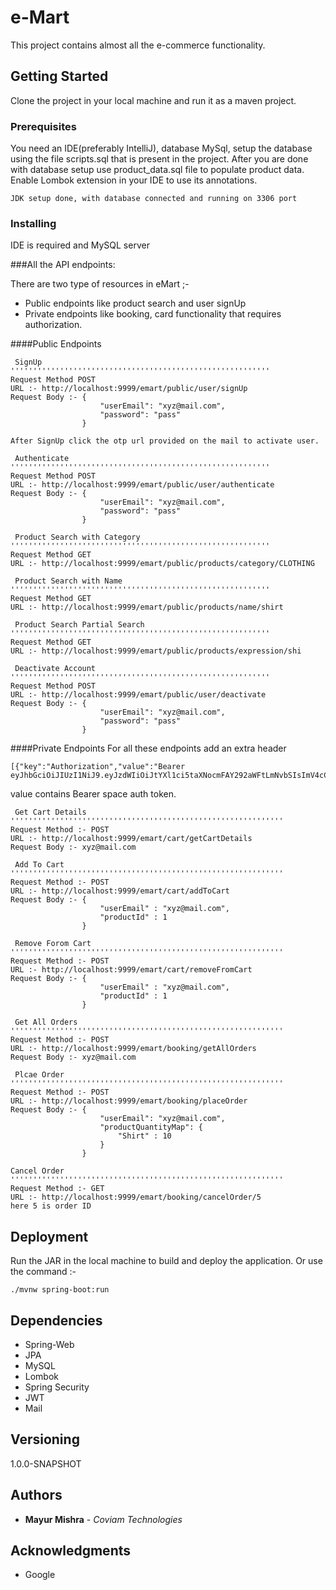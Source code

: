 # e-Mart

This project contains almost all the e-commerce functionality.

## Getting Started

Clone the project in your local machine and run it as a maven project.

### Prerequisites

You need an IDE(preferably IntelliJ), database MySql, setup the database using the file scripts.sql that is present in the project.
After you are done with database setup use product_data.sql file to populate product data.
Enable Lombok extension in your IDE to use its annotations.

```
JDK setup done, with database connected and running on 3306 port
```

### Installing

IDE is required and MySQL server

###All the API endpoints: 

There are two type of resources in eMart ;-
* Public endpoints like product search and user signUp 
* Private endpoints like booking, card functionality that requires authorization.

####Public Endpoints 

```
 SignUp 
''''''''''''''''''''''''''''''''''''''''''''''''''''''''''
Request Method POST
URL :- http://localhost:9999/emart/public/user/signUp
Request Body :- {
                	"userEmail": "xyz@mail.com",
                	"password": "pass"
                }

After SignUp click the otp url provided on the mail to activate user.

 Authenticate
''''''''''''''''''''''''''''''''''''''''''''''''''''''''''
Request Method POST
URL :- http://localhost:9999/emart/public/user/authenticate
Request Body :- {
                	"userEmail": "xyz@mail.com",
                	"password": "pass"
                }

 Product Search with Category
''''''''''''''''''''''''''''''''''''''''''''''''''''''''''
Request Method GET
URL :- http://localhost:9999/emart/public/products/category/CLOTHING

 Product Search with Name
''''''''''''''''''''''''''''''''''''''''''''''''''''''''''
Request Method GET
URL :- http://localhost:9999/emart/public/products/name/shirt

 Product Search Partial Search
''''''''''''''''''''''''''''''''''''''''''''''''''''''''''
Request Method GET
URL :- http://localhost:9999/emart/public/products/expression/shi

 Deactivate Account 
''''''''''''''''''''''''''''''''''''''''''''''''''''''''''
Request Method POST
URL :- http://localhost:9999/emart/public/user/deactivate
Request Body :- {
                	"userEmail": "xyz@mail.com",
                	"password": "pass"
                }

```

####Private Endpoints
For all these endpoints add an extra header
```
[{"key":"Authorization","value":"Bearer eyJhbGciOiJIUzI1NiJ9.eyJzdWIiOiJtYXl1ci5taXNocmFAY292aWFtLmNvbSIsImV4cCI6MTU4OTA5ODc3MSwiaWF0IjoxNTg5MDk1MTcxfQ.pNqADt3jznQM2ub8SQ2hD0atokI4nDAGlS2cuFUSkZ0","description":"","type":"text","enabled":true}]
```
value contains Bearer space auth token. 

```
 Get Cart Details
'''''''''''''''''''''''''''''''''''''''''''''''''''''''''''''
Request Method :- POST
URL :- http://localhost:9999/emart/cart/getCartDetails
Request Body :- xyz@mail.com

 Add To Cart 
'''''''''''''''''''''''''''''''''''''''''''''''''''''''''''''
Request Method :- POST
URL :- http://localhost:9999/emart/cart/addToCart
Request Body :- {
                	"userEmail" : "xyz@mail.com",
                	"productId" : 1
                }

 Remove Forom Cart
'''''''''''''''''''''''''''''''''''''''''''''''''''''''''''''
Request Method :- POST
URL :- http://localhost:9999/emart/cart/removeFromCart
Request Body :- {
                	"userEmail" : "xyz@mail.com",
                	"productId" : 1
                }

 Get All Orders
'''''''''''''''''''''''''''''''''''''''''''''''''''''''''''''
Request Method :- POST
URL :- http://localhost:9999/emart/booking/getAllOrders
Request Body :- xyz@mail.com

 Plcae Order
'''''''''''''''''''''''''''''''''''''''''''''''''''''''''''''
Request Method :- POST
URL :- http://localhost:9999/emart/booking/placeOrder
Request Body :- {
                	"userEmail": "xyz@mail.com",
                	"productQuantityMap": {
                		"Shirt" : 10
                	}
                }

Cancel Order
'''''''''''''''''''''''''''''''''''''''''''''''''''''''''''''
Request Method :- GET
URL :- http://localhost:9999/emart/booking/cancelOrder/5
here 5 is order ID

```

## Deployment

Run the JAR in the local machine to build and deploy the application.
Or use the command :-
```$xslt
./mvnw spring-boot:run
```

## Dependencies

* Spring-Web 
* JPA
* MySQL
* Lombok
* Spring Security
* JWT
* Mail

## Versioning

1.0.0-SNAPSHOT

## Authors

* **Mayur Mishra** - *Coviam Technologies* 

## Acknowledgments

* Google
